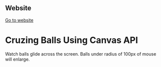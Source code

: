 ## Website
[Go to website](https://16bitash.github.io/cruzing-balls/)
# Cruzing Balls Using Canvas API
Watch balls glide across the screen. Balls under radius of 100px of mouse will enlarge.
